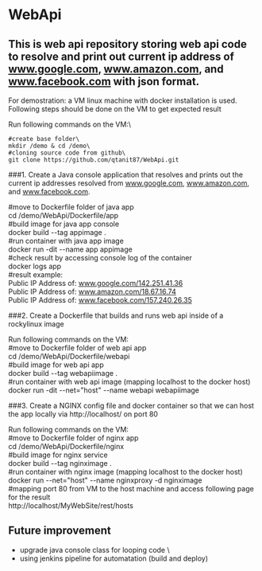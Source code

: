 # WebApi

## This is web api repository storing web api code to resolve and print out current ip address of www.google.com, www.amazon.com, and www.facebook.com with json format.

For demostration: a VM linux machine with docker installation is used. Following steps should be done on the VM to get expected result

Run following commands on the VM:\
```
#create base folder\
mkdir /demo & cd /demo\
#cloning source code from github\
git clone https://github.com/qtanit87/WebApi.git 
```

###1. Create a Java console application that resolves and prints out the current ip addresses resolved from www.google.com, www.amazon.com, and www.facebook.com.

#move to Dockerfile folder of java app \
cd /demo/WebApi/Dockerfile/app \
#build image for java app console \
docker build --tag appimage . \
#run container with java app image \
docker run -dit --name app appimage \
#check result by accessing console log of the container \
docker logs app \
#result example: \
Public IP Address of: www.google.com/142.251.41.36 \
Public IP Address of: www.amazon.com/18.67.16.74 \
Public IP Address of: www.facebook.com/157.240.26.35 

###2. Create a Dockerfile that builds and runs web api inside of a rockylinux image

Run following commands on the VM: \
#move to Dockerfile folder of web api app \
cd /demo/WebApi/Dockerfile/webapi \
#build image for web api app \
docker build --tag webapiimage . \
#run container with web api image (mapping localhost to the docker host) \
docker run -dit --net="host" --name webapi webapiimage

###3. Create a NGINX config file and docker container so that we can host the app locally via http://localhost/ on port 80

Run following commands on the VM: \
#move to Dockerfile folder of nginx app \
cd /demo/WebApi/Dockerfile/nginx \
#build image for nginx service \
docker build --tag nginximage . \
#run container with nginx image (mapping localhost to the docker host) \
docker run --net="host" --name nginxproxy  -d nginximage \
#mapping port 80 from VM to the host machine and access following page for the result \
http://localhost/MyWebSite/rest/hosts

## Future improvement
- upgrade java console class for looping code \
- using jenkins pipeline for automatation (build and deploy)

